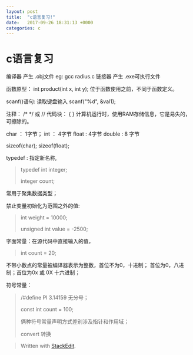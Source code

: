 ```yaml
---
layout: post
title:  "c语言复习!"
date:   2017-09-26 18:31:13 +0000
categories: c
---
```


c语言复习
========
编译器  产生 .obj文件  eg: gcc radius.c
链接器   产生 .exe可执行文件

函数原型： int product(int x, int y);
	位于函数使用之前，不同于函数定义。

scanf()语句: 读取键盘输入  scanf("%d", &val1);

注释： /*    */  或 //
代码块： { }
计算机运行时，使用RAM存储信息，它是易失的，可擦除的。

char  ： 1字节；
int ： 4字节
float :  4字节
double :   8 字节

sizeof(char);
sizeof(float);

typedef : 指定新名称,
>typedef int integer;
>
>integer count;

常用于聚集数据类型；

禁止变量初始化为范围之外的值: 
>int weight = 10000;
>
>unsigned int value = -2500;

字面常量：在源代码中直接输入的值，
>int count = 20;

不带小数点的常量被编译器表示为整数，首位不为0，十进制；
首位为0，八进制；首位为0x 或 0X 十六进制；

符号常量：
> /#define PI 3.14159   无分号；
>
> const int count = 100;
>
> 俩种符号常量声明方式差别涉及指针和作用域；
>
>    convert 转换
 

				
> Written with [StackEdit](https://stackedit.io/).


[jekyll-docs]: https://jekyllrb.com/docs/home
[jekyll-gh]:   https://github.com/jekyll/jekyll
[jekyll-talk]: https://talk.jekyllrb.com/
